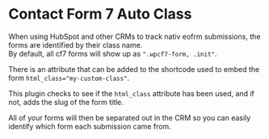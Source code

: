# Contact Form 7 Auto Class
When using HubSpot and other CRMs to track nativ eofrm submissions, the forms are identified by their class name.  
By default, all cf7 forms will show up as `".wpcf7-form, .init"`.  

There is an attribute that can be added to the shortcode used to embed the form `html_class="my-custom-class"`.  

This plugin checks to see if the `html_class` attribute has been used, and if not, adds the slug of the form title.  

All of your forms will then be separated out in the CRM so you can easily identify which form each submission came from.
